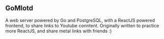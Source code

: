 ## GoMlotd

A web server powered by Go and PostgreSQL, with a ReactJS powered frontend, to share links to Youtube conntent. Originally written to practice more ReactJS, and share metal links with friends :) 


